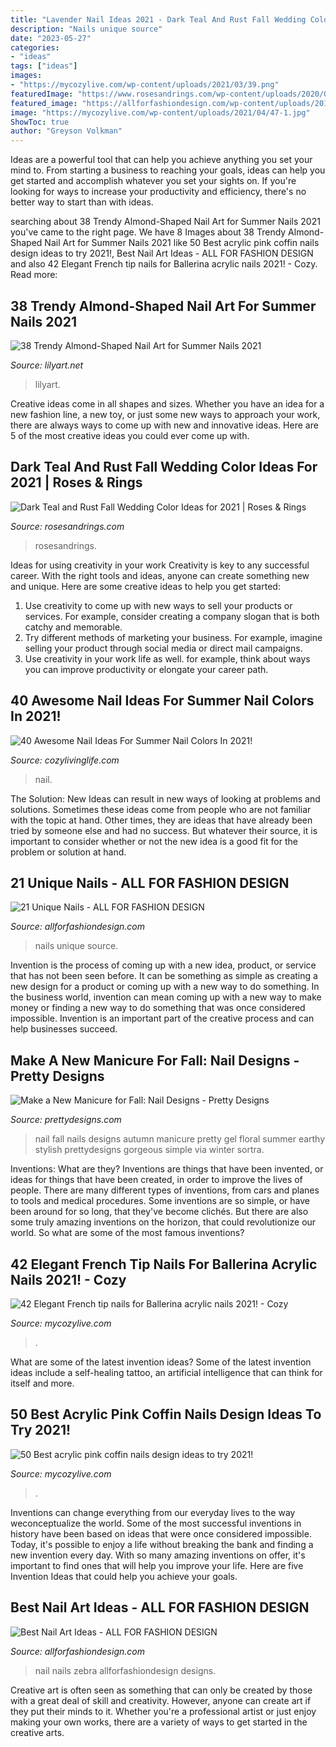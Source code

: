```yaml
---
title: "Lavender Nail Ideas 2021 - Dark Teal And Rust Fall Wedding Color Ideas For 2021"
description: "Nails unique source"
date: "2023-05-27"
categories:
- "ideas"
tags: ["ideas"]
images:
- "https://mycozylive.com/wp-content/uploads/2021/03/39.png"
featuredImage: "https://www.rosesandrings.com/wp-content/uploads/2020/07/Dark-teal-and-burnt-orange-rust-fall-wedding-color-ideas-2021-2-600x1298.jpg"
featured_image: "https://allforfashiondesign.com/wp-content/uploads/2013/11/re-2.jpg"
image: "https://mycozylive.com/wp-content/uploads/2021/04/47-1.jpg"
ShowToc: true
author: "Greyson Volkman"
---
```



Ideas are a powerful tool that can help you achieve anything you set your mind to. From starting a business to reaching your goals, ideas can help you get started and accomplish whatever you set your sights on. If you're looking for ways to increase your productivity and efficiency, there's no better way to start than with ideas.

	

		
searching about 38 Trendy Almond-Shaped Nail Art for Summer Nails 2021 you've came to the right page. We have 8 Images about 38 Trendy Almond-Shaped Nail Art for Summer Nails 2021 like 50 Best acrylic pink coffin nails design ideas to try 2021!, Best Nail Art Ideas - ALL FOR FASHION DESIGN and also 42 Elegant French tip nails for Ballerina acrylic nails 2021! - Cozy. Read more:
		
    
## 38 Trendy Almond-Shaped Nail Art For Summer Nails 2021

<img loading=lazy src="https://lilyart.net/wp-content/uploads/2021/06/37-3-683x1024.jpg" onerror="this.onerror=null;this.src='https://tse2.mm.bing.net/th?id=OIP.tcEfqT7tTua4K8-YMOI1IQHaLG&amp;pid=15.1';" alt="38 Trendy Almond-Shaped Nail Art for Summer Nails 2021">

_Source: lilyart.net_

>lilyart. 

	

Creative ideas come in all shapes and sizes. Whether you have an idea for a new fashion line, a new toy, or just some new ways to approach your work, there are always ways to come up with new and innovative ideas. Here are 5 of the most creative ideas you could ever come up with.

    
## Dark Teal And Rust Fall Wedding Color Ideas For 2021 | Roses &amp; Rings

<img loading=lazy src="https://www.rosesandrings.com/wp-content/uploads/2020/07/Dark-teal-and-burnt-orange-rust-fall-wedding-color-ideas-2021-2-600x1298.jpg" onerror="this.onerror=null;this.src='https://tse1.mm.bing.net/th?id=OIP.uiMKKeOk8kTV_IL3Cr9vCwHaQB&amp;pid=15.1';" alt="Dark Teal and Rust Fall Wedding Color Ideas for 2021 | Roses &amp; Rings">

_Source: rosesandrings.com_

>rosesandrings. 

	

Ideas for using creativity in your work
Creativity is key to any successful career. With the right tools and ideas, anyone can create something new and unique. Here are some creative ideas to help you get started: 
1. Use creativity to come up with new ways to sell your products or services. For example, consider creating a company slogan that is both catchy and memorable. 
2. Try different methods of marketing your business. For example, imagine selling your product through social media or direct mail campaigns. 
3. Use creativity in your work life as well. for example, think about ways you can improve productivity or elongate your career path.

    
## 40 Awesome Nail Ideas For Summer Nail Colors In 2021!

<img loading=lazy src="https://cozylivinglife.com/wp-content/uploads/2021/05/25-2-683x1024.jpg" onerror="this.onerror=null;this.src='https://tse4.mm.bing.net/th?id=OIP.WROzWgLWBBUGOVijpJXZRgHaLG&amp;pid=15.1';" alt="40 Awesome Nail Ideas For Summer Nail Colors In 2021!">

_Source: cozylivinglife.com_

>nail. 

	

The Solution:
New Ideas can result in new ways of looking at problems and solutions. Sometimes these ideas come from people who are not familiar with the topic at hand. Other times, they are ideas that have already been tried by someone else and had no success. But whatever their source, it is important to consider whether or not the new idea is a good fit for the problem or solution at hand.

    
## 21 Unique Nails - ALL FOR FASHION DESIGN

<img loading=lazy src="https://allforfashiondesign.com/wp-content/uploads/2013/11/re-2.jpg" onerror="this.onerror=null;this.src='https://tse4.mm.bing.net/th?id=OIP.gFsAuStazYwhrfQ3C1MsDAHaJ4&amp;pid=15.1';" alt="21 Unique Nails - ALL FOR FASHION DESIGN">

_Source: allforfashiondesign.com_

>nails unique source. 

	

Invention is the process of coming up with a new idea, product, or service that has not been seen before. It can be something as simple as creating a new design for a product or coming up with a new way to do something. In the business world, invention can mean coming up with a new way to make money or finding a new way to do something that was once considered impossible. Invention is an important part of the creative process and can help businesses succeed.

    
## Make A New Manicure For Fall: Nail Designs - Pretty Designs

<img loading=lazy src="https://www.prettydesigns.com/wp-content/uploads/2014/08/Autumn-Nails.jpg" onerror="this.onerror=null;this.src='https://tse2.mm.bing.net/th?id=OIP.FshrgIaM6GiX7FRHtJxWIgHaJ3&amp;pid=15.1';" alt="Make a New Manicure for Fall: Nail Designs - Pretty Designs">

_Source: prettydesigns.com_

>nail fall nails designs autumn manicure pretty gel floral summer earthy stylish prettydesigns gorgeous simple via winter sortra. 

	

Inventions: What are they?
Inventions are things that have been invented, or ideas for things that have been created, in order to improve the lives of people. There are many different types of inventions, from cars and planes to tools and medical procedures. Some inventions are so simple, or have been around for so long, that they've become clichés. But there are also some truly amazing inventions on the horizon, that could revolutionize our world. So what are some of the most famous inventions?

    
## 42 Elegant French Tip Nails For Ballerina Acrylic Nails 2021! - Cozy

<img loading=lazy src="https://mycozylive.com/wp-content/uploads/2021/03/39.png" onerror="this.onerror=null;this.src='https://tse2.mm.bing.net/th?id=OIP.LjeVZim8wBzmBVNgq-Li-QHaKY&amp;pid=15.1';" alt="42 Elegant French tip nails for Ballerina acrylic nails 2021! - Cozy">

_Source: mycozylive.com_

>. 

	

What are some of the latest invention ideas?
Some of the latest invention ideas include a self-healing tattoo, an artificial intelligence that can think for itself and more.

    
## 50 Best Acrylic Pink Coffin Nails Design Ideas To Try 2021!

<img loading=lazy src="https://mycozylive.com/wp-content/uploads/2021/04/47-1.jpg" onerror="this.onerror=null;this.src='https://tse4.mm.bing.net/th?id=OIP.Bq0Z2UmomzjHc0CIK6MFhQHaLH&amp;pid=15.1';" alt="50 Best acrylic pink coffin nails design ideas to try 2021!">

_Source: mycozylive.com_

>. 

	

Inventions can change everything from our everyday lives to the way weconceptualize the world. Some of the most successful inventions in history have been based on ideas that were once considered impossible. Today, it's possible to enjoy a life without breaking the bank and finding a new invention every day. With so many amazing inventions on offer, it's important to find ones that will help you improve your life. Here are five Invention Ideas that could help you achieve your goals.

    
## Best Nail Art Ideas - ALL FOR FASHION DESIGN

<img loading=lazy src="https://allforfashiondesign.com/wp-content/uploads/2013/05/NAILS-N-19.jpg" onerror="this.onerror=null;this.src='https://tse2.mm.bing.net/th?id=OIP.avRsv35pfxV1EmlvJl9jEQHaJ4&amp;pid=15.1';" alt="Best Nail Art Ideas - ALL FOR FASHION DESIGN">

_Source: allforfashiondesign.com_

>nail nails zebra allforfashiondesign designs. 

	

Creative art is often seen as something that can only be created by those with a great deal of skill and creativity. However, anyone can create art if they put their minds to it. Whether you're a professional artist or just enjoy making your own works, there are a variety of ways to get started in the creative arts.


